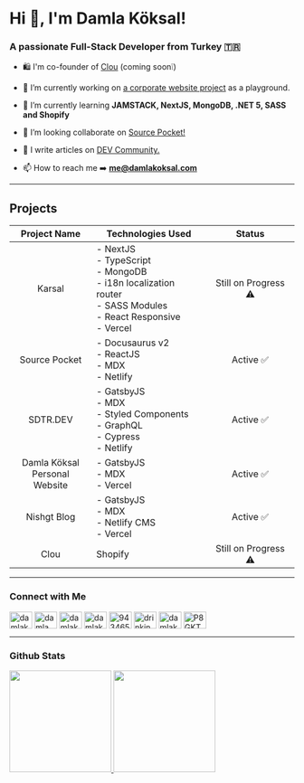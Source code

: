 # Hi 👋, I'm Damla Köksal!

### A passionate Full-Stack Developer from Turkey 🇹🇷

- 🛍 I'm co-founder of [Clou](https://clou.shop) (coming soon❕)

- 🔭 I’m currently working on [a corporate website project](https://github.com/damla/karsal) as a playground.

- 🌱 I’m currently learning **JAMSTACK, NextJS, MongoDB, .NET 5, SASS and Shopify**

- 👯 I’m looking collaborate on [Source Pocket!](https://github.com/sdtrdev/source-pocket)

- 📝 I write articles on [DEV Community.](https://dev.to/damla)

- 📫 How to reach me ➡️ **me@damlakoksal.com**
<p>
  
---

## Projects

|           Project Name           | Technologies Used                                                                                                       |        Status       |
|:--------------------------------:|-------------------------------------------------------------------------------------------------------------------------|:-------------------:|
|              Karsal              | - NextJS<br>- TypeScript<br>- MongoDB<br>- i18n localization router<br>- SASS Modules<br>- React Responsive<br>- Vercel | Still on Progress ⚠️ |
|           Source Pocket          | - Docusaurus v2<br>- ReactJS<br>- MDX<br>- Netlify                                                                     |       Active ✅      |
|             SDTR.DEV             | - GatsbyJS<br>- MDX<br>- Styled Components<br>- GraphQL<br>- Cypress<br>- Netlify                                       |       Active ✅      |
| Damla Köksal<br>Personal Website | - GatsbyJS<br>- MDX<br>- Vercel                                                                                         |       Active ✅      |
|            Nishgt Blog           | - GatsbyJS<br>- MDX<br>- Netlify CMS<br>- Vercel                                                                        |       Active ✅      |
|               Clou               | Shopify                                                                                                                 | Still on Progress ⚠️ |

---

<h3>Connect with Me</h3>
<a href="https://codepen.io/damlakoksal" target="blank"><img align="center" src="https://cdn.jsdelivr.net/npm/simple-icons@3.0.1/icons/codepen.svg" alt="damlakoksal" height="30" width="40" /></a>
<a href="https://dev.to/damla" target="blank"><img align="center" src="https://cdn.jsdelivr.net/npm/simple-icons@3.0.1/icons/dev-dot-to.svg" alt="damla" height="30" width="40" /></a>
<a href="https://twitter.com/damlakoksal" target="blank"><img align="center" src="https://cdn.jsdelivr.net/npm/simple-icons@3.0.1/icons/twitter.svg" alt="damlakoksal" height="30" width="40" /></a>
<a href="https://linkedin.com/in/damlakoksal" target="blank"><img align="center" src="https://cdn.jsdelivr.net/npm/simple-icons@3.0.1/icons/linkedin.svg" alt="damlakoksal" height="30" width="40" /></a>
<a href="https://stackoverflow.com/users/9434655" target="blank"><img align="center" src="https://cdn.jsdelivr.net/npm/simple-icons@3.0.1/icons/stackoverflow.svg" alt="9434655" height="30" width="40" /></a>
<a href="https://instagram.com/drinkingmyjava" target="blank"><img align="center" src="https://cdn.jsdelivr.net/npm/simple-icons@3.0.1/icons/instagram.svg" alt="drinkingmyjava" height="30" width="40" /></a>
<a href="https://www.hackerrank.com/damlakoksal" target="blank"><img align="center" src="https://cdn.jsdelivr.net/npm/simple-icons@3.0.1/icons/hackerrank.svg" alt="damlakoksal" height="30" width="40" /></a>
<a href="https://discord.gg/P8GKTFp" target="blank"><img align="center" src="https://cdn.jsdelivr.net/npm/simple-icons@3.0.1/icons/discord.svg" alt="P8GKTFp" height="30" width="40" /></a>

---

<h3>Github Stats</h3>
<a href="https://github.com/damla">
  <img height="180em" src="https://github-readme-stats-eight-theta.vercel.app/api?username=damla&show_icons=true&theme=algolia&include_all_commits=true&count_private=true"/>
  <img height="180em" src="https://github-readme-stats-eight-theta.vercel.app/api/top-langs/?username=damla&layout=compact&langs_count=8&theme=algolia"/>
</a>
